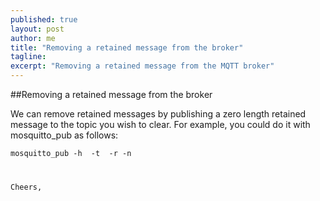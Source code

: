 ```yaml
---
published: true
layout: post
author: me
title: "Removing a retained message from the broker"
tagline:
excerpt: "Removing a retained message from the MQTT broker"
---
```


##Removing a retained message from the broker

We can remove retained messages by publishing a zero length retained
message to the topic you wish to clear. For example, you could do it
with mosquitto_pub as follows:

<code>mosquitto_pub -h <host> -t <topic> -r -n

Cheers,

